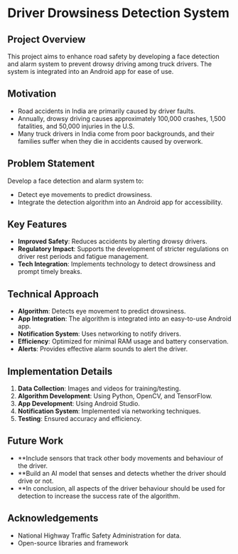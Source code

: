 # Driver Drowsiness Detection System

## Project Overview

This project aims to enhance road safety by developing a face detection and alarm system to prevent drowsy driving among truck drivers. The system is integrated into an Android app for ease of use.

## Motivation

- Road accidents in India are primarily caused by driver faults.
- Annually, drowsy driving causes approximately 100,000 crashes, 1,500 fatalities, and 50,000 injuries in the U.S.
- Many truck drivers in India come from poor backgrounds, and their families suffer when they die in accidents caused by overwork.

## Problem Statement

Develop a face detection and alarm system to:
- Detect eye movements to predict drowsiness.
- Integrate the detection algorithm into an Android app for accessibility.

## Key Features

- **Improved Safety**: Reduces accidents by alerting drowsy drivers.
- **Regulatory Impact**: Supports the development of stricter regulations on driver rest periods and fatigue management.
- **Tech Integration**: Implements technology to detect drowsiness and prompt timely breaks.

## Technical Approach

- **Algorithm**: Detects eye movement to predict drowsiness.
- **App Integration**: The algorithm is integrated into an easy-to-use Android app.
- **Notification System**: Uses networking to notify drivers.
- **Efficiency**: Optimized for minimal RAM usage and battery conservation.
- **Alerts**: Provides effective alarm sounds to alert the driver.

## Implementation Details

1. **Data Collection**: Images and videos for training/testing.
2. **Algorithm Development**: Using Python, OpenCV, and TensorFlow.
3. **App Development**: Using Android Studio.
4. **Notification System**: Implemented via networking techniques.
5. **Testing**: Ensured accuracy and efficiency.

## Future Work
- **Include sensors that track other body movements and behaviour of the driver.
- **Build an AI model that senses and detects whether the driver should drive or not.
- **In conclusion, all aspects of the driver behaviour should be used for detection to increase the success rate of the algorithm.

## Acknowledgements

- National Highway Traffic Safety Administration for data.
- Open-source libraries and framework
